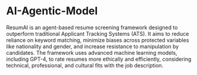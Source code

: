 # AI-Agentic-Model
ResumAI is an agent-based resume screening framework designed to outperform traditional Applicant Tracking Systems (ATS). It aims to reduce reliance on keyword matching, minimize biases across protected variables like nationality and gender, and increase resistance to manipulation by candidates. The framework uses advanced machine learning models, including GPT-4, to rate resumes more ethically and efficiently, considering technical, professional, and cultural fits with the job description.
